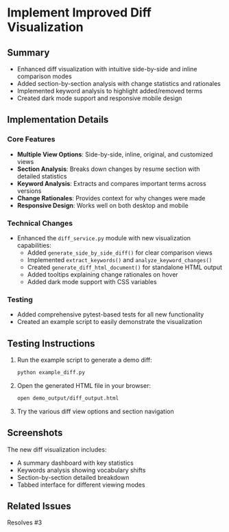 # Implement Improved Diff Visualization

## Summary
- Enhanced diff visualization with intuitive side-by-side and inline comparison modes
- Added section-by-section analysis with change statistics and rationales
- Implemented keyword analysis to highlight added/removed terms
- Created dark mode support and responsive mobile design

## Implementation Details

### Core Features
- **Multiple View Options**: Side-by-side, inline, original, and customized views
- **Section Analysis**: Breaks down changes by resume section with detailed statistics
- **Keyword Analysis**: Extracts and compares important terms across versions
- **Change Rationales**: Provides context for why changes were made
- **Responsive Design**: Works well on both desktop and mobile

### Technical Changes
- Enhanced the `diff_service.py` module with new visualization capabilities:
  - Added `generate_side_by_side_diff()` for clear comparison views
  - Implemented `extract_keywords()` and `analyze_keyword_changes()`
  - Created `generate_diff_html_document()` for standalone HTML output
  - Added tooltips explaining change rationales on hover
  - Added dark mode support with CSS variables

### Testing
- Added comprehensive pytest-based tests for all new functionality
- Created an example script to easily demonstrate the visualization

## Testing Instructions
1. Run the example script to generate a demo diff:
   ```bash
   python example_diff.py
   ```
2. Open the generated HTML file in your browser:
   ```bash
   open demo_output/diff_output.html
   ```
3. Try the various diff view options and section navigation

## Screenshots
The new diff visualization includes:
- A summary dashboard with key statistics
- Keywords analysis showing vocabulary shifts
- Section-by-section detailed breakdown
- Tabbed interface for different viewing modes

## Related Issues
Resolves #3